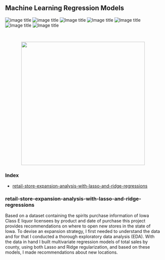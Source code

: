 ## Machine Learning Regression Models

![image title](https://img.shields.io/badge/work-in%20progress-blue.svg) ![image title](https://img.shields.io/badge/statsmodels-v0.8.0-blue.svg) ![Image title](https://img.shields.io/badge/sklearn-0.19.1-orange.svg) ![Image title](https://img.shields.io/badge/seaborn-v0.8.1-yellow.svg) ![Image title](https://img.shields.io/badge/pandas-0.22.0-red.svg) ![Image title](https://img.shields.io/badge/numpy-1.14.2-green.svg) ![Image title](https://img.shields.io/badge/matplotlib-v2.1.2-orange.svg)
<br>


<br/>
<p align="center">
  <img src='https://github.com/marcotav/machine-learning-regression-models/blob/master/retail/images/liquor.jpeg' width="400">
</p>



### Index

* [retail-store-expansion-analysis-with-lasso-and-ridge-regressions](#retail-store-expansion-analysis-with-lasso-and-ridge-regressions)

### retail-store-expansion-analysis-with-lasso-and-ridge-regressions

Based on a dataset containing the spirits purchase information of Iowa Class E liquor licensees by product and date of purchase this project provides recommendations on where to open new stores in the state of Iowa. To devise an expansion strategy, I first needed to understand the data and for that I conducted a thorough exploratory data analysis (EDA). With the data in hand I built multivariate regression models of total sales by county, using both Lasso and Ridge regularization, and based on these models, I made recommendations about new locations. 

